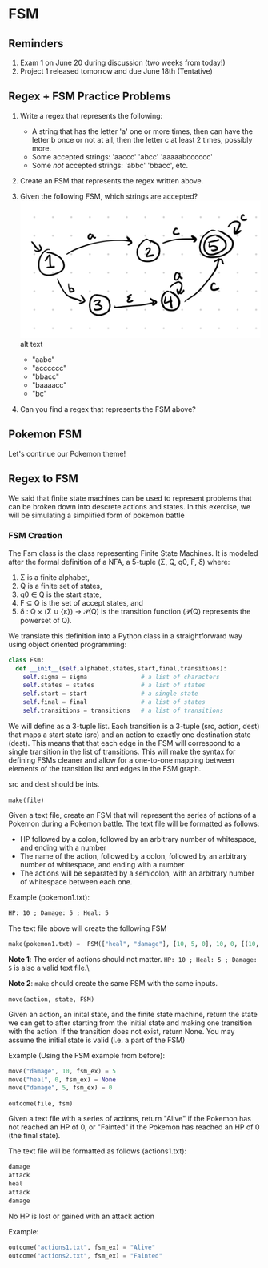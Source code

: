 # FSM

## Reminders
1. Exam 1 on June 20 during discussion (two weeks from today!)
2. Project 1 released tomorrow and due June 18th (Tentative)

## Regex + FSM Practice Problems
1. Write a regex that represents the following: 
    - A string that has the letter 'a' one or more times, then can have the letter b once or not at all, then the letter c at least 2 times, possibly more.
    - Some accepted strings: 'aaccc' 'abcc' 'aaaaabcccccc'
    - Some *not* accepted strings: 'abbc' 'bbacc', etc.

2. Create an FSM that represents the regex written above.

3. Given the following FSM, which strings are accepted?
![alt text](image.png)alt text
    - "aabc"
    - "acccccc"
    - "bbacc"
    - "baaaacc"
    - "bc"
4. Can you find a regex that represents the FSM above?

## Pokemon FSM
Let's continue our Pokemon theme!

## Regex to FSM
We said that finite state machines can be used to represent problems that can
be broken down into descrete actions and states. In this exercise, we will
be simulating a simplified form of pokemon battle

### FSM Creation

The Fsm class is the class representing Finite State Machines. It is modeled after the formal definition of a NFA, a 5-tuple (Σ, Q, q0, F, δ) where:

1. Σ is a finite alphabet,
2. Q is a finite set of states,
3. q0 ∈ Q is the start state,
4. F ⊆ Q is the set of accept states, and
5. δ : Q × (Σ ∪ {ε}) → 𝒫(Q) is the transition function (𝒫(Q) represents the powerset of Q).

We translate this definition into a Python class in a straightforward way using object oriented programming:

```python
class Fsm:
  def __init__(self,alphabet,states,start,final,transitions):
    self.sigma = sigma               # a list of characters
    self.states = states             # a list of states 
    self.start = start               # a single state
    self.final = final               # a list of states
    self.transitions = transitions   # a list of transitions
```
 We will define as a 3-tuple list. Each transition is a 3-tuple (src, action, dest) that maps a start state (src) and an action to exactly one destination state (dest). This means that that each edge in the FSM will correspond to a single transition in the list of transitions. This will make the syntax for defining FSMs cleaner and allow for a one-to-one mapping between elements of the transition list and edges in the FSM graph.

src and dest should be ints.

`make(file)`

Given a text file, create an FSM that will represent the series of actions of a Pokemon during a Pokemon battle. The text file will be formatted as follows:
- HP followed by a colon, followed by an arbitrary number of whitespace, and ending with a number
- The name of the action, followed by a colon, followed by an arbitrary number of whitespace, and ending with a number
- The actions will be separated by a semicolon, with an arbitrary number of whitespace between each one.

Example (pokemon1.txt):
```txt
HP: 10 ; Damage: 5 ; Heal: 5
```
The text file above will create the following FSM

```python
make(pokemon1.txt) =  FSM(["heal", "damage"], [10, 5, 0], 10, 0, [(10, "damage", 5), (5, "heal", 10), (5, "damage", 0)])
```

**Note 1**: The order of actions should not matter. `HP: 10 ; Heal: 5 ; Damage: 5` is also a valid text file.\\

**Note 2**: `make` should create the same FSM with the same inputs.


`move(action, state, FSM)`

Given an action, an inital state, and the finite state machine, return the state we can get to after starting from the initial state and making one transition with the action. If the transition does not exist, return None. You may assume the initial state is valid (i.e. a part of the FSM)

Example (Using the FSM example from before):

```python
move("damage", 10, fsm_ex) = 5
move("heal", 0, fsm_ex) = None
move("damage", 5, fsm_ex) = 0
```
`outcome(file, fsm)`

Given a text file with a series of actions, return "Alive" if the Pokemon has not reached an HP of 0, or "Fainted" if the Pokemon has reached
an HP of 0 (the final state).

The text file will be formatted as follows (actions1.txt):
```txt
damage
attack
heal
attack
damage
```

No HP is lost or gained with an attack action

Example:
```python
outcome("actions1.txt", fsm_ex) = "Alive"
outcome("actions2.txt", fsm_ex) = "Fainted"
```
